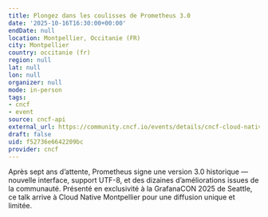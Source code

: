 ```yaml
---
title: Plongez dans les coulisses de Prometheus 3.0
date: '2025-10-16T16:30:00+00:00'
endDate: null
location: Montpellier, Occitanie (FR)
city: Montpellier
country: occitanie (fr)
region: null
lat: null
lon: null
organizer: null
mode: in-person
tags:
- cncf
- event
source: cncf-api
external_url: https://community.cncf.io/events/details/cncf-cloud-native-montpellier-presents-plongez-dans-les-coulisses-de-prometheus-30/
draft: false
uid: f52736e6642209bc
provider: cncf
---
```

Après sept ans d’attente, Prometheus signe une version 3.0 historique — nouvelle interface, support UTF-8, et des dizaines d’améliorations issues de la communauté.
Présenté en exclusivité à la GrafanaCON 2025 de Seattle, ce talk arrive à Cloud Native Montpellier pour une diffusion unique et limitée.
